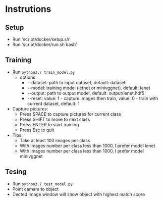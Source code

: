 # Instrutions

## Setup

- Run 'script/docker/setup.sh'
- Run 'script/docker/run.sh bash'

## Training

- Run `python3.7 train_model.py`
  - options:
    - --dataset: path to input dataset, default: dataset
    - --model: training model (letnet or minivggnet), default: lenet
    - --output: path to output model, default: output/lenet.hdf5
    - --reset: value: 1 - capture images then train, value: 0 - train with current dataset, default: 1
- Capture pictures:
  - Press SPACE to capture pictures for current class
  - Press SHIFT to move to next class
  - Press ENTER to start training
  - Press Esc to quit
- Tips:
  - Take at least 100 images per class
  - With images number per class less than 1000, I prefer model lenet
  - With images number per class less than 1000, I prefer model minivggnet

## Tesing

- Run `python3.7 test_model.py`
- Point camara to object
- Dected Image window will show object with highest match score
